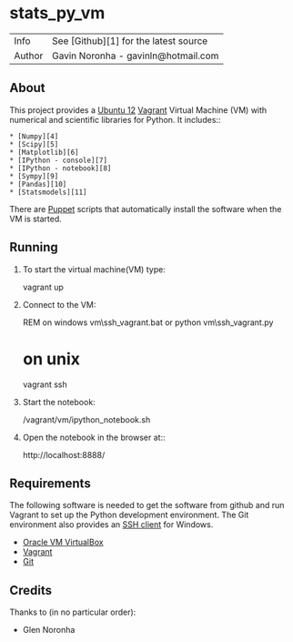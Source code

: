 stats_py_vm
===========

<table>
    <tr>
        <td>Info</td>
        <td>See [Github][1] for the latest source</td>
    </tr>
    <tr>
        <td>Author</td>
        <td>Gavin Noronha - gavinln@hotmail.com</td>
    </tr>
</table>

[1]: https://github.com/gavinln/stats_py_vm.git

About
-----

This project provides a [Ubuntu 12][2] [Vagrant][3] Virtual Machine (VM) with numerical and
scientific libraries for Python. It includes::

    * [Numpy][4]
    * [Scipy][5]
    * [Matplotlib][6]
    * [IPython - console][7]
    * [IPython - notebook][8]
    * [Sympy][9]
    * [Pandas][10]
    * [Statsmodels][11]


There are [Puppet][12] scripts that automatically install the software when the VM is started.

[2]: http://releases.ubuntu.com/precise/
[3]: http://www.vagrantup.com/
[4]: http://www.numpy.org/	"Numpy"
[5]: http://www.scipy.org/	"Scipy"
[6]: http://matplotlib.org/	"Matplotlib"
[7]: http://ipython.org/	"IPython - console"
[8]: http://ipython.org/ipython-doc/dev/interactive/htmlnotebook.html	"IPython - notebook "
[9]: http://sympy.org/en/index.html	"Sympy"
[10]: http://pandas.pydata.org/	"Pandas"
[11]: http://statsmodels.sourceforge.net/	"Statsmodels"
[12]: http://puppetlabs.com/	"Puppet"

Running
-------

1. To start the virtual machine(VM) type:

    vagrant up

2. Connect to the VM:

    REM on windows
    vm\ssh_vagrant.bat
    or
    python vm\ssh_vagrant.py

    # on unix
    vagrant ssh

3. Start the notebook:

    /vagrant/vm/ipython_notebook.sh

4. Open the notebook in the browser at::

    http://localhost:8888/

Requirements
------------

The following software is needed to get the software from github and run
Vagrant to set up the Python development environment. The Git environment
also provides an [SSH  client][13] for Windows.

* [Oracle VM VirtualBox][14]
* [Vagrant][15]
* [Git][16]

[13]: http://en.wikipedia.org/wiki/Secure_Shell	"SSH client"
[14]: https://www.virtualbox.org/	"Oracle VM VirtualBox"
[15]: http://vagrantup.com/	        "Vagrant"
[16]: http://git-scm.com/	        "Git"

Credits
-------

Thanks to (in no particular order):

* Glen Noronha

